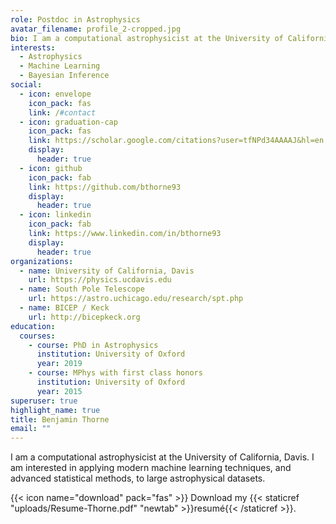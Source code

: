 ```yaml
---
role: Postdoc in Astrophysics
avatar_filename: profile_2-cropped.jpg
bio: I am a computational astrophysicist at the University of California, Davis.
interests:
  - Astrophysics
  - Machine Learning
  - Bayesian Inference
social:
  - icon: envelope
    icon_pack: fas
    link: /#contact
  - icon: graduation-cap
    icon_pack: fas
    link: https://scholar.google.com/citations?user=tfNPd34AAAAJ&hl=en
    display:
      header: true
  - icon: github
    icon_pack: fab
    link: https://github.com/bthorne93
    display:
      header: true
  - icon: linkedin
    icon_pack: fab
    link: https://www.linkedin.com/in/bthorne93
    display:
      header: true
organizations:
  - name: University of California, Davis
    url: https://physics.ucdavis.edu
  - name: South Pole Telescope
    url: https://astro.uchicago.edu/research/spt.php
  - name: BICEP / Keck
    url: http://bicepkeck.org
education:
  courses:
    - course: PhD in Astrophysics
      institution: University of Oxford
      year: 2019
    - course: MPhys with first class honors
      institution: University of Oxford
      year: 2015
superuser: true
highlight_name: true
title: Benjamin Thorne
email: ""
---
```

I am a computational astrophysicist at the University of California, Davis. I am interested in applying modern machine learning techniques, and advanced statistical methods, to large astrophysical datasets.

{{< icon name="download" pack="fas" >}} Download my {{< staticref "uploads/Resume-Thorne.pdf" "newtab" >}}resumé{{< /staticref >}}.
